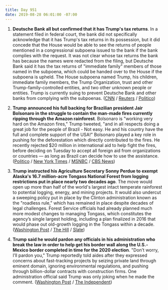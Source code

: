 ```yaml
---
title: Day 951
date: 2019-08-28 06:01:00 -07:00
---
```


1. **Deutsche Bank all but confirmed that it has Trump's tax returns**. In a statement filed in federal court, the bank did not specifically acknowledge that it has Trump's tax returns in its possession, but it did concede that the House would be able to see the returns of people mentioned in a congressional subpoena issued to the bank if the bank complies with the request. It was not clear whose tax returns the bank has because the names were redacted from the filing, but Deutsche Bank said it has the tax returns of "immediate family" members of those named in the subpoena, which could be handed over to the House if the subpoena is upheld. The House subpoena named Trump, his children, immediate family members, the Trump Organization, trust and other Trump-family-controlled entities, and two other unknown people or entities. Trump is currently suing to prevent Deutsche Bank and other banks from complying with the subpoenas. ([CNN](https://www.cnn.com/2019/08/27/politics/trump-taxes-capital-one-deutsche-bank/index.html) / [Reuters](https://www.reuters.com/article/us-usa-trump-banks-idUSKCN1VH2BE) / [Politico](https://www.politico.com/story/2019/08/27/deutsche-bank-trump-tax-returns-1476570))

2. **Trump announced his full backing for Brazilian president Jair Bolsonaro in the struggle to contain the man-made fires currently ripping through the Amazon rainforest**. Bolsonaro is "working very hard on the Amazon fires," Trump tweeted, "and in all respects doing a great job for the people of Brazil - Not easy. He and his country have the full and complete support of the USA!" Bolsonaro played a key role in pushing for the deforestation which directly contributed to the fires. He recently rejected $20 million in international aid to help fight the fires, before deciding on Tuesday to accept all foreign aid from organizations or countries — as long as Brazil can decide how to use the assistance. ([Politico](https://www.politico.com/story/2019/08/27/president-trump-twitter-brazil-jair-bolsonaro-amazon-rainforest-wildfires-1476072) / [New York Times](https://www.nytimes.com/2019/08/27/world/americas/brazil-amazon-aid.html) / [MSNBC](https://www.msnbc.com/all-in/watch/fires-in-amazon-rainforest-are-rooted-in-deforestation-pushed-by-brazil-s-president-jair-bolsonaro-67217989604) / [CBS News](https://www.cbsnews.com/news/amazon-wildfires-brazil-spurns-20-million-aid-offer-from-g-7-nations-today-2019-08-27/))

3. **Trump instructed his Agriculture Secretary Sonny Perdue to exempt Alaska's 16.7 million-acre Tongass National Forest from logging restrictions put in place nearly two decades ago**. The move would open up more than half of the world's largest intact temperate rainforest to potential logging, energy, and mining projects. It would also undercut a sweeping policy put in place by the Clinton administration known as the "roadless rule," which has remained in place despite decades of legal challenges. Forest Service officials had already planned much more modest changes to managing Tongass, which constitutes the agency’s single largest holding, including a plan finalized in 2016 that would phase out old-growth logging in the Tongass within a decade. ([Washington Post](https://www.washingtonpost.com/climate-environment/trump-pushes-to-allow-new-logging-in-alaskas-tongass-national-forest/2019/08/27/b4ca78d6-c832-11e9-be05-f76ac4ec618c_story.html) / [The Hill](https://thehill.com/policy/energy-environment/459070-trump-moves-to-permit-new-logging-in-alaskas-tongass-national) / [Slate](https://slate.com/news-and-politics/2019/08/trump-open-alaskas-tongass-national-forest-worlds-largest-remaining-temperate-rainforest-logging-mining.html))

4. **Trump said he would pardon any officials in his administration who break the law in order to help get his border wall along the U.S.-Mexico border completed in time for the 2020 election**. "Don’t worry, I’ll pardon you," Trump reportedly told aides after they expressed concerns about fast-tracking projects by seizing private land through eminent domain, ignoring environmental regulations, and pushing through billion-dollar contracts with construction firms. One administration official said Trump was only joking when he made the comment. ([Washington Post](https://www.washingtonpost.com/immigration/take-the-land-president-trump-wants-a-border-wall-he-wants-it-black-and-he-wants-it-by-election-day/2019/08/27/37b80018-c821-11e9-a4f3-c081a126de70_story.html?noredirect=on) / [The Independent](https://www.independent.co.uk/news/world/americas/us-politics/trump-news-live-tweets-today-tax-returns-deutsche-bank-mexico-wall-storm-dorian-a9081566.html#post-1172287259))
